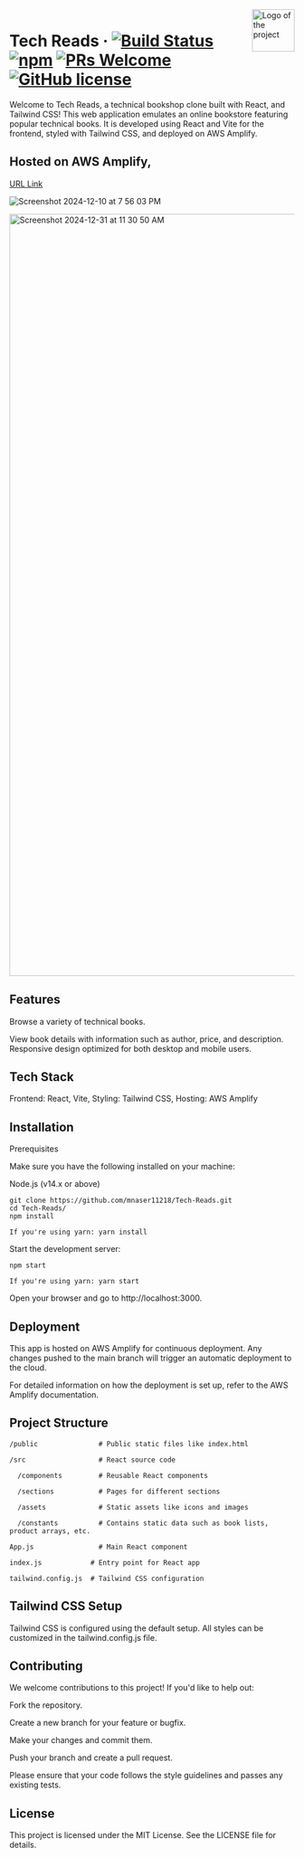 <img src="./src/assets/images/twobooks.png" alt="Logo of the project" align="right" width="75">

# Tech Reads &middot; [![Build Status](https://img.shields.io/travis/npm/npm/latest.svg?style=flat-square)](https://travis-ci.org/npm/npm) [![npm](https://img.shields.io/npm/v/npm.svg?style=flat-square)](https://www.npmjs.com/package/npm) [![PRs Welcome](https://img.shields.io/badge/PRs-welcome-brightgreen.svg?style=flat-square)](http://makeapullrequest.com) [![GitHub license](https://img.shields.io/badge/license-MIT-blue.svg?style=flat-square)](https://github.com/your/your-project/blob/master/LICENSE)

Welcome to Tech Reads, a technical bookshop clone built with React, and Tailwind CSS! This web application emulates an online bookstore featuring popular technical books. It is developed using React and Vite for the frontend, styled with Tailwind CSS, and deployed on AWS Amplify.

## Hosted on AWS Amplify, 
[URL Link]( https://main.d3t1bpwt79txk6.amplifyapp.com )

![Screenshot 2024-12-10 at 7 56 03 PM](https://github.com/user-attachments/assets/0dab0752-a5f7-4853-9ed9-9c913687dd03)

<img width="1348" alt="Screenshot 2024-12-31 at 11 30 50 AM" src="https://github.com/user-attachments/assets/6157e5f2-e66f-4ead-9637-6ad885319202" />

## Features

Browse a variety of technical books.

View book details with information such as author, price, and description.
Responsive design optimized for both desktop and mobile users.

## Tech Stack

Frontend: React, Vite, Styling: Tailwind CSS, Hosting: AWS Amplify


## Installation
Prerequisites

Make sure you have the following installed on your machine:

Node.js (v14.x or above)

```shell
git clone https://github.com/mnaser11218/Tech-Reads.git
cd Tech-Reads/
npm install

If you're using yarn: yarn install
```

Start the development server:

```shell
npm start

If you're using yarn: yarn start
```

Open your browser and go to http://localhost:3000.

## Deployment

This app is hosted on AWS Amplify for continuous deployment. Any changes pushed to the main branch will trigger an automatic deployment to the cloud.

For detailed information on how the deployment is set up, refer to the AWS Amplify documentation.


## Project Structure


```shell
/public               # Public static files like index.html

/src                  # React source code

  /components         # Reusable React components
  
  /sections           # Pages for different sections
  
  /assets             # Static assets like icons and images 
  
  /constants          # Contains static data such as book lists, product arrays, etc.
  
App.js                # Main React component

index.js            # Entry point for React app

tailwind.config.js  # Tailwind CSS configuration
```

## Tailwind CSS Setup

Tailwind CSS is configured using the default setup. All styles can be customized in the tailwind.config.js file.

## Contributing

We welcome contributions to this project! If you'd like to help out:

Fork the repository.

Create a new branch for your feature or bugfix.

Make your changes and commit them.

Push your branch and create a pull request.

Please ensure that your code follows the style guidelines and passes any existing tests.

## License

This project is licensed under the MIT License. See the LICENSE file for details.
